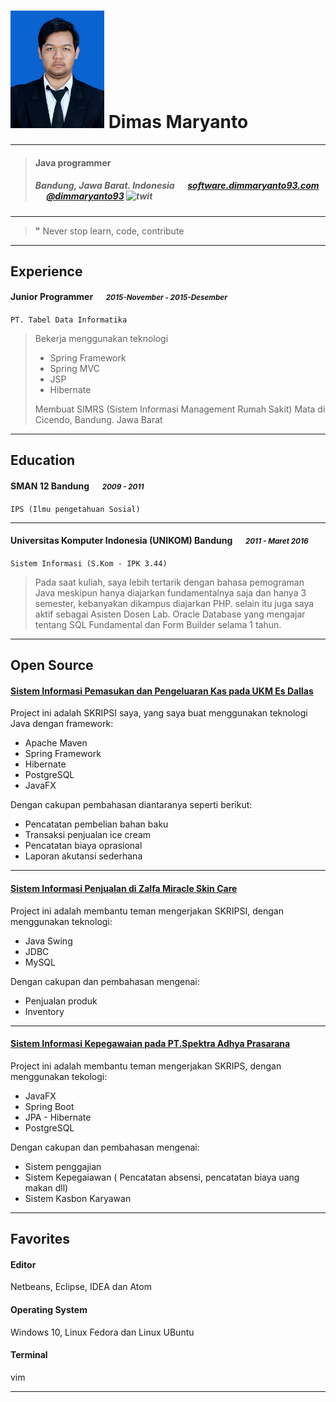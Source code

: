 
# ![avatar][] Dimas Maryanto

---

> #### Java programmer
> #####  Bandung, Jawa Barat. Indonesia &emsp; [software.dimmaryanto93.com][homepage] &emsp; [@dimmaryanto93][twitter] ![twit][]

---
> **"** Never stop learn, code, contribute


---
## Experience
#### Junior Programmer &emsp; <small>*2015-November - 2015-Desember*</small>
`PT. Tabel Data Informatika`
> Bekerja menggunakan teknologi
> * Spring Framework
> * Spring MVC
> * JSP
> * Hibernate
>
> Membuat SIMRS (Sistem Informasi Management Rumah Sakit) Mata di Cicendo, Bandung. Jawa Barat

---
## Education
#### SMAN 12 Bandung &emsp; <small>*2009 - 2011*</small>
`IPS (Ilmu pengetahuan Sosial)`

---
#### Universitas Komputer Indonesia (UNIKOM) Bandung &emsp; <small>*2011 - Maret 2016*</small>
`Sistem Informasi (S.Kom - IPK 3.44) `
> Pada saat kuliah, saya lebih tertarik dengan bahasa pemograman Java meskipun hanya diajarkan fundamentalnya saja dan hanya 3 semester, kebanyakan dikampus diajarkan PHP. selain itu juga saya aktif sebagai Asisten Dosen Lab. Oracle Database yang mengajar tentang SQL Fundamental dan Form Builder selama 1 tahun.

---
## Open Source
#### [Sistem Informasi Pemasukan dan Pengeluaran Kas pada UKM Es Dallas](https://github.com/dimMaryanto93/dalas18-cash-management)
Project ini adalah SKRIPSI saya, yang saya buat menggunakan teknologi Java dengan framework:
* Apache Maven
* Spring Framework
* Hibernate
* PostgreSQL
* JavaFX

Dengan cakupan pembahasan diantaranya seperti berikut:
* Pencatatan pembelian bahan baku
* Transaksi penjualan ice cream
* Pencatatan biaya oprasional
* Laporan akutansi sederhana

---
#### [Sistem Informasi Penjualan di Zalfa Miracle Skin Care](https://github.com/dimMaryanto93/sipmi-zalfa-miracle-skin-care)
Project ini adalah membantu teman mengerjakan SKRIPSI, dengan menggunakan teknologi:
* Java Swing
* JDBC
* MySQL

Dengan cakupan dan pembahasan mengenai:
* Penjualan produk
* Inventory

---
#### [Sistem Informasi Kepegawaian pada PT.Spektra Adhya Prasarana](https://github.com/elkahanna/spektra-adhya-prasarana)
Project ini adalah membantu teman mengerjakan SKRIPS, dengan menggunakan tekologi:
* JavaFX
* Spring Boot
* JPA - Hibernate
* PostgreSQL

Dengan cakupan dan pembahasan mengenai:
* Sistem penggajian
* Sistem Kepegaiawan ( Pencatatan absensi, pencatatan biaya uang makan dll)
* Sistem Kasbon Karyawan

---
## Favorites
#### Editor
Netbeans, Eclipse, IDEA dan Atom
#### Operating System
Windows 10, Linux Fedora dan Linux UBuntu
#### Terminal
vim

---
[avatar]: profile.jpg
[homepage]: http://software.dimmaryanto93.com
[twitter]: https://twitter.com/dimmaryanto93
[twit]: http://cdn-careers.sstatic.net/careers/Img/icon-twitter.png?v=b1bd58ad2034
